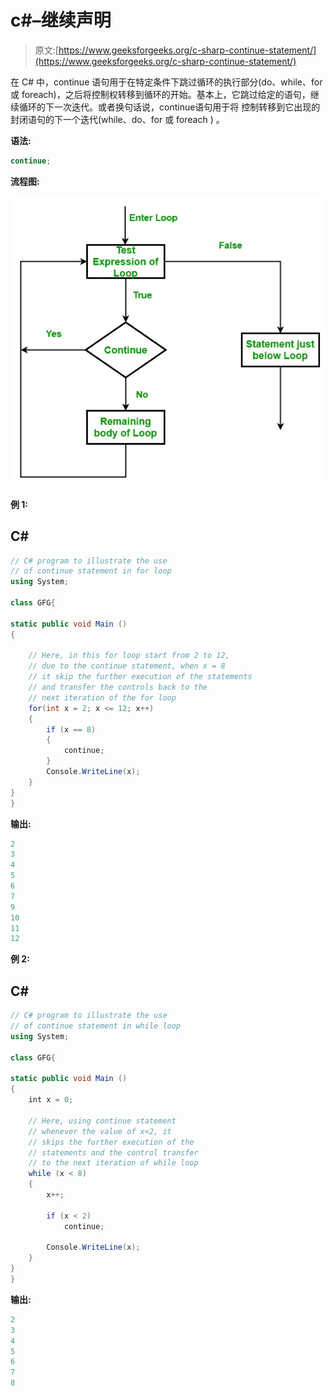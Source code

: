 # c#–继续声明

> 原文:[https://www.geeksforgeeks.org/c-sharp-continue-statement/](https://www.geeksforgeeks.org/c-sharp-continue-statement/)

在 C# 中，continue 语句用于在特定条件下跳过循环的执行部分(do、while、for 或 foreach)，之后将控制权转移到循环的开始。基本上，它跳过给定的语句，继续循环的下一次迭代。或者换句话说，continue语句用于将 控制转移到它出现的封闭语句的下一个迭代(while、do、for 或 foreach ) 。

**语法:**

```cs
continue;

```

**流程图:**

![C# - continue Statement](img/ea747852408977e5e748cec4a12e596e.png)

**例 1:**

## C#

```cs
// C# program to illustrate the use
// of continue statement in for loop
using System;

class GFG{

static public void Main ()
{

    // Here, in this for loop start from 2 to 12, 
    // due to the continue statement, when x = 8
    // it skip the further execution of the statements
    // and transfer the controls back to the 
    // next iteration of the for loop
    for(int x = 2; x <= 12; x++)
    {
        if (x == 8)
        {
            continue;
        }
        Console.WriteLine(x);
    }
}
}
```

**输出:**

```cs
2
3
4
5
6
7
9
10
11
12

```

**例 2:**

## C#

```cs
// C# program to illustrate the use
// of continue statement in while loop
using System;

class GFG{

static public void Main ()
{
    int x = 0;

    // Here, using continue statement
    // whenever the value of x<2, it
    // skips the further execution of the
    // statements and the control transfer
    // to the next iteration of while loop
    while (x < 8)
    {
        x++;

        if (x < 2)
            continue;

        Console.WriteLine(x);
    }
}
}
```

**输出:**

```cs
2
3
4
5
6
7
8

```